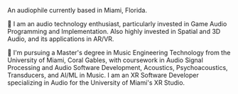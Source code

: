 
An audiophile currently based in Miami, Florida.

📼 I am an audio technology enthusiast, particularly invested in Game Audio Programming and Implementation. Also highly invested in Spatial and 3D Audio, and its applications in AR/VR.

📼 I'm pursuing a Master's degree in Music Engineering Technology from the University of Miami, Coral Gables, with coursework in Audio Signal Processing and Audio Software Development, Acoustics, Psychoacoustics, Transducers, and AI/ML in Music. I am an XR Software Developer specializing in Audio for the University of Miami's XR Studio.
